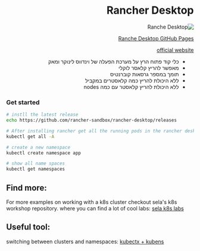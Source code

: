 <style>
  .rtl { direction:rtl;}
</style>
<div class="rtl">

# Rancher Desktop
![Ranche Desktop](../images/rancher.png)

[Ranche Desktop GitHub Pages](https://github.com/rancher-sandbox/rancher-desktop)

[official website](https://rancherdesktop.io/)

-  כלי קוד פתוח הרץ על מערכת הפעלה של וינדווס לינוקר ומאק
- מאפשר להריץ קלאסר לוקלי
- תומך במספר גרסאות קוברנטיס
- ללא היכולת להריץ כמה קלאסטרים במקביל
- ללא היכולת להריץ קלאסטר עם כמה nodes

</div>

### Get started
```sh
# instll the latest release
echo https://github.com/rancher-sandbox/rancher-desktop/releases
```

```sh
# After installing rancher get all the running pods in the rancher desktop cluster
kubectl get all -A
```

```sh
# create a new namespace
kubectl create namespace app
```

```sh
# show all name spaces
kubectl get namespaces
```

## Find more:
For more examples on working with a k8s cluster checkout sela's k8s workshop repository. where you can find a lot of cool labs:
[sela k8s labs](https://gitlab.com/sela-kubernetes-workshop)

## Useful tool:
switching between clusters and namespaces:
[kubectx + kubens](https://github.com/ahmetb/kubectx)
